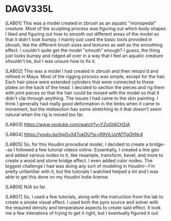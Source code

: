 # DAGV335L

[LAB01] This was a model created in zbrush as an aquatic "monopedal" creature. 
Most of the sculpting process was figuring out which body shapes I liked and figuring out how to smooth out different areas of the model so that it didn't look bumpy.
I mainly just used the basic tools provided in zbrush, like the different brush sizes and textures as well as the smoothing effect.
I couldn't quite get the model "smooth" enough? I guess, the thing just looks bumpy and ridged all over in a way that I feel an aquatic creature shouldn't be, but I was unsure how to fix it.
>>>>
[LAB02] This was a model I had created in zbrush and then retopo'd and refined in Maya.
Most of the rigging process was simple, except for the hair. Each hair piece were extended cylinders that were connected to these plates on the back of the head. I decided to section the pieces and rig them with joint pieces so that the hair could be moved with the model so that it didn't clip through anything. 
The issues I had came to the skin painting. I think I generally had really good deformation in the limbs when it came to movement, but the midsection has some stretching to it that doesn't seem natural when the rig is moved too far.
>>>>
[LAB03] https://www.youtube.com/watch?v=YZoGtACH2iA
>>>>
[LAB04] https://youtu.be/bpGvX4TukDU?si=R9ViLUzW1TgOhNr4
>>>>
[LAB05] So, for this Houdini procedural model, I decided to create a bridge--as I followed a few tutorial videos online. Essentially, I created a line geo and added various nodes to it, like resample, transform, bevel, and more to create a wood and stone bridge effect. I even added color nodes. The biggest challenge I had was doing any sort of modeling in Houdini--I'm pretty unfamiliar with it, but the tutorials I watched helped a lot and I was able to get this done on my Houdini Indie license.
>>>>
[LAB06] N/A so far.
>>>>
[LAB07] So, I used a few tutorials, along with the instruction from the lab to create a smoke visual effect. I used both the pyro source and solver with the required density and temperature aspects to create said effect. It took me a few interations of trying to get it right, but I eventually figured it out.